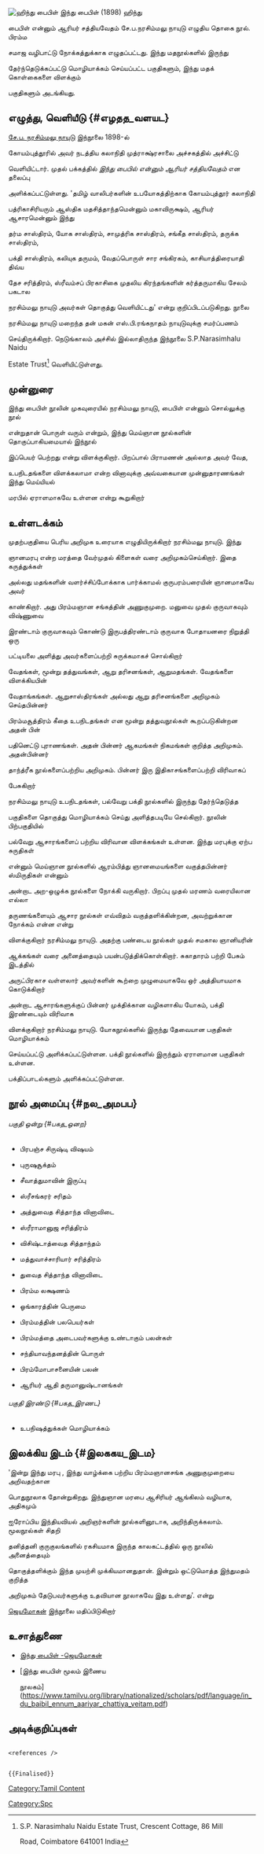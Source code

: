 ![ஹிந்து பைபிள்](ஹிந்து_பைபிள்.png "ஹிந்து பைபிள்") இந்து பைபிள் (1898) ஹிந்து
பைபிள் என்னும் ஆரியர் சத்தியவேதம் சே.ப.நரசிம்மலு நாயுடு எழுதிய தொகை நூல். பிரம்ம
சமாஜ வழிபாட்டு நோக்கத்துக்காக எழுதப்பட்டது. இந்து மதநூல்களில் இருந்து
தேர்ந்தெடுக்கப்பட்டு மொழியாக்கம் செய்யப்பட்ட பகுதிகளும், இந்து மதக் கொள்கைகளை விளக்கும்
பகுதிகளும் அடங்கியது.

## எழுத்து, வெளியீடு {#எழதத_வளயட}

[சே.ப. நரசிம்மலு நாயுடு](சே.ப._நரசிம்மலு_நாயுடு "wikilink") இந்நூலை 1898-ல்
கோயம்புத்தூரில் அவர் நடத்திய கலாநிதி முத்ராக்ஷ்ரசாலை அச்சகத்தில் அச்சிட்டு
வெளியிட்டார். முதல் பக்கத்தில் *இந்து பைபில் என்னும் ஆரியர் சத்தியவேதம்* என தலைப்பு
அளிக்கப்பட்டுள்ளது. 'தமிழ் வாலிபர்களின் உபயோகத்திற்காக கோயம்புத்தூர் கலாநிதி
பத்ரிகாசிரியரும் ஆஸ்திக மதசித்தாந்தமென்னும் மகாவிருக்ஷம், ஆரியர் ஆசாரமென்னும் இந்து
தர்ம சாஸ்திரம், யோக சாஸ்திரம், சாமுத்ரிக சாஸ்திரம், சங்கீத சாஸ்திரம், தருக்க சாஸ்திரம்,
பக்தி சாஸ்திரம், கலியுக தருமம், வேதப்பொருள் சார சங்கிரகம், காசியாத்திரையாதி திவ்ய
தேச சரித்திரம், ஸ்ரீவம்சப் பிரகாசிகை முதலிய கிரந்தங்களின் கர்த்தருமாகிய சேலம் பகடால
நரசிம்மலு நாயுடு அவர்கள் தொகுத்து வெளியிட்டது\' என்று குறிப்பிடப்படுகிறது. நூலை
நரசிம்மலு நாயுடு மறைந்த தன் மகன் எஸ்.பி.ரங்கநாதம் நாயுடுவுக்கு சமர்ப்பணம்
செய்திருக்கிறார். நெடுங்காலம் அச்சில் இல்லாதிருந்த இந்நூலை S.P.Narasimhalu Naidu
Estate Trust[^1] வெளியிட்டுள்ளது.

## முன்னுரை

இந்து பைபிள் நூலின் முகவுரையில் நரசிம்மலு நாயுடு, பைபிள் என்னும் சொல்லுக்கு நூல்
என்றுதான் பொருள் வரும் என்றும், இந்து மெய்ஞான நூல்களின் தொகுப்பாகியமையால் இந்நூல்
இப்பெயர் பெற்றது என்று விளக்குகிறார். பிறப்பால் பிராமணன் அல்லாத அவர் வேத,
உபநிடதங்களை விளக்கலாமா என்ற வினாவுக்கு அவ்வகையான முன்னுதாரணங்கள் இந்து மெய்யியல்
மரபில் ஏராளமாகவே உள்ளன என்று கூறுகிறார்

## உள்ளடக்கம்

முதற்பகுதியை பெரிய அறிமுக உரையாக எழுதியிருக்கிறார் நரசிம்மலு நாயுடு. இந்து
ஞானமரபு என்ற மரத்தை வேர்முதல் கிளைகள் வரை அறிமுகம்செய்கிறார். இதை கருத்துக்கள்
அல்லது மதங்களின் வளர்ச்சிப்போக்காக பார்க்காமல் குருபரம்பரையின் ஞானமாகவே அவர்
காண்கிறார். அது பிரம்மஞான சங்கத்தின் அணுகுமுறை. மனுவை முதல் குருவாகவும் விஷ்ணுவை
இரண்டாம் குருவாகவும் கொண்டு இருபத்திரண்டாம் குருவாக போதாயனரை நிறுத்தி ஒரு
பட்டியலை அளித்து அவர்களைப்பற்றி சுருக்கமாகச் சொல்கிறார்

வேதங்கள், மூன்று தத்துவங்கள், ஆறு தரிசனங்கள், ஆறுமதங்கள். வேதங்களை விளக்கியபின்
வேதாங்கங்கள். ஆறுசாஸ்திரங்கள் அல்லது ஆறு தரிசனங்களை அறிமுகம் செய்தபின்னர்
பிரம்மசூத்திரம் கீதை உபநிடதங்கள் என மூன்று தத்துவநூல்கள் கூறப்படுகின்றன அதன் பின்
பதினெட்டு புராணங்கள். அதன் பின்னர் ஆகமங்கள் நிகமங்கள் குறித்த அறிமுகம். அதன்பின்னர்
தாந்த்ரீக நூல்களைப்பற்றிய அறிமுகம். பின்னர் இரு இதிகாசங்களைப்பற்றி விரிவாகப்
பேசுகிறார்

நரசிம்மலு நாயுடு உபநிடதங்கள், பல்வேறு பக்தி நூல்களில் இருந்து தேர்ந்தெடுத்த
பகுதிகளை தொகுத்து மொழியாக்கம் செய்து அளித்தபடியே செல்கிறார். நூலின் பிற்பகுதியில்
பல்வேறு ஆசாரங்களைப் பற்றிய விரிவான விளக்கங்கள் உள்ளன. இந்து மரபுக்கு ஏற்ப சுருதிகள்
என்னும் மெய்ஞான நூல்களில் ஆரம்பித்து ஞானமையங்களை வகுத்தபின்னர் ஸ்மிருதிகள் என்னும்
அன்றாட அற-ஒழுக்க நூல்களை நோக்கி வருகிறார். பிறப்பு முதல் மரணம் வரையிலான எல்லா
தருணங்களையும் ஆசார நூல்கள் எவ்விதம் வகுத்தளிக்கின்றன, அவற்றுக்கான நோக்கம் என்ன என்று
விளக்குகிறார் நரசிம்மலு நாயுடு. அதற்கு பண்டைய நூல்கள் முதல் சமகால ஞானியரின்
ஆக்கங்கள் வரை அனைத்தையும் பயன்படுத்திக்கொள்கிறார். சுகாதாரம் பற்றி பேசும் இடத்தில்
அருட்பிரகாச வள்ளலார் அவர்களின் கூற்றை முழுமையாகவே ஒர் அத்தியாயமாக கொடுக்கிறார்

அன்றாட ஆசாரங்களுக்குப் பின்னர் முக்திக்கான வழிகளாகிய யோகம், பக்தி இரண்டையும் விரிவாக
விளக்குகிறார் நரசிம்மலு நாயுடு. யோகநூல்களில் இருந்து தேவையான பகுதிகள் மொழியாக்கம்
செய்யப்பட்டு அளிக்கப்பட்டுள்ளன. பக்தி நூல்களில் இருந்தும் ஏராளமான பகுதிகள் உள்ளன.
பக்திப்பாடல்களும் அளிக்கப்பட்டுள்ளன.

## நூல் அமைப்பு {#நல_அமபப}

###### பகுதி ஒன்று {#பகத_ஒனற}

-   பிரபஞ்ச சிருஷ்டி விஷயம்
-   புருஷசூக்தம்
-   சீவாத்துமாவின் இருப்பு
-   ஸ்ரீசங்கரர் சரிதம்
-   அத்துவைத சித்தாந்த வினாவிடை
-   ஸ்ரீராமானுஜ சரித்திரம்
-   விசிஷ்டாத்வைத சித்தாந்தம்
-   மத்துவாச்சாரியார் சரித்திரம்
-   துவைத சித்தாந்த வினாவிடை
-   பிரம்ம லக்ஷணம்
-   ஓங்காரத்தின் பெருமை
-   பிரம்மத்தின் பலபெயர்கள்
-   பிரம்மத்தை அடைபவர்களுக்கு உண்டாகும் பலன்கள்
-   சந்தியாவந்தனத்தின் பொருள்
-   பிரம்மோபாசனையின் பலன்
-   ஆரியர் ஆதி தருமானுஷ்டானங்கள்

###### பகுதி இரண்டு {#பகத_இரணட}

-   உபநிஷத்துக்கள் மொழியாக்கம்

## இலக்கிய இடம் {#இலககய_இடம}

'இன்று இந்து மரபு , இந்து வாழ்க்கை பற்றிய பிரம்மஞானசங்க அணுகுமுறையை அறிவதற்கான
பொதுநூலாக தோன்றுகிறது. இந்துஞான மரபை ஆசிரியர் ஆங்கிலம் வழியாக, அதிகமும்
ஐரோப்பிய இந்தியவியல் அறிஞர்களின் நூல்களினூடாக, அறிந்திருக்கலாம். மூலநூல்கள் சிதறி
தனித்தனி குருகுலங்களில் ரகசியமாக இருந்த காலகட்டத்தில் ஒரு நூலில் அனைத்தையும்
தொகுத்தளிக்கும் இந்த முயற்சி முக்கியமானதுதான். இன்றும் ஒட்டுமொத்த இந்துமதம் குறித்த
அறிமுகம் தேடுபவர்களுக்கு உதவியான நூலாகவே இது உள்ளது'. என்று
[ஜெயமோகன்](ஜெயமோகன் "wikilink") இந்நூலை மதிப்பிடுகிறார்

## உசாத்துணை

-   [இந்து பைபிள் -ஜெயமோகன்](https://www.jeyamohan.in/9579/)
-   [இந்து பைபிள் மூலம் இணைய
    நூலகம்](https://www.tamilvu.org/library/nationalized/scholars/pdf/language/in_du_baibil_ennum_aariyar_chattiya_veitam.pdf)

## அடிக்குறிப்புகள்

```{=html}
<references />
```
```{=mediawiki}
{{Finalised}}
```
[Category:Tamil Content](Category:Tamil_Content "wikilink")
[Category:Spc](Category:Spc "wikilink")

[^1]: S.P. Narasimhalu Naidu Estate Trust, Crescent Cottage, 86 Mill
    Road, Coimbatore 641001 India
